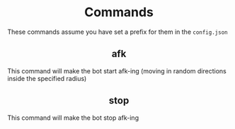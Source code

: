 <h1 align="center">Commands</h1>

These commands assume you have set a prefix for them in the `config.json`

<h2 align="center">afk</h2>

This command will make the bot start afk-ing (moving in random directions inside the specified radius)

<h2 align="center">stop</h2>

This command will make the bot stop afk-ing
